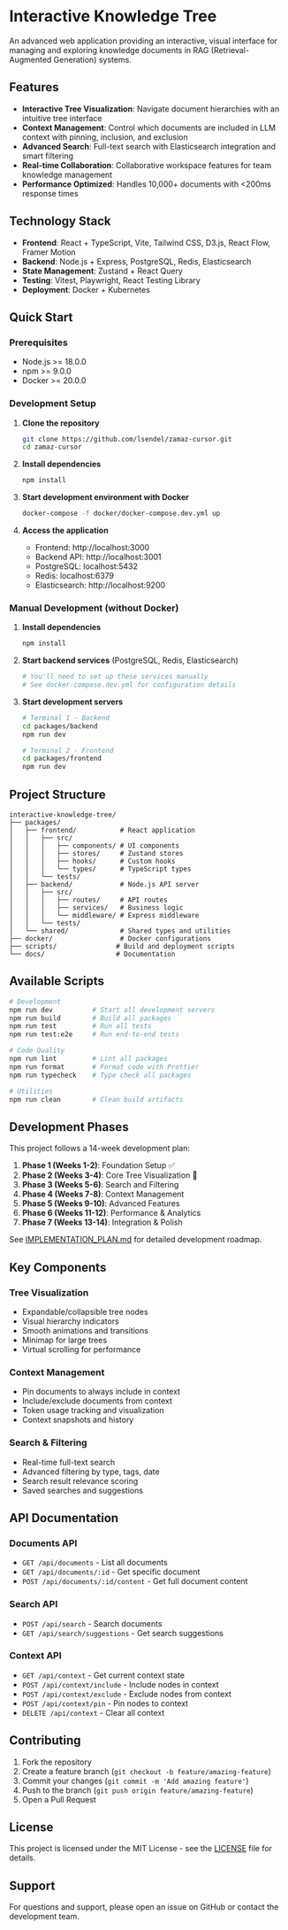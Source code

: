 # Interactive Knowledge Tree

An advanced web application providing an interactive, visual interface for managing and exploring knowledge documents in RAG (Retrieval-Augmented Generation) systems.

## Features

- **Interactive Tree Visualization**: Navigate document hierarchies with an intuitive tree interface
- **Context Management**: Control which documents are included in LLM context with pinning, inclusion, and exclusion
- **Advanced Search**: Full-text search with Elasticsearch integration and smart filtering
- **Real-time Collaboration**: Collaborative workspace features for team knowledge management
- **Performance Optimized**: Handles 10,000+ documents with <200ms response times

## Technology Stack

- **Frontend**: React + TypeScript, Vite, Tailwind CSS, D3.js, React Flow, Framer Motion
- **Backend**: Node.js + Express, PostgreSQL, Redis, Elasticsearch
- **State Management**: Zustand + React Query
- **Testing**: Vitest, Playwright, React Testing Library
- **Deployment**: Docker + Kubernetes

## Quick Start

### Prerequisites

- Node.js >= 18.0.0
- npm >= 9.0.0
- Docker >= 20.0.0

### Development Setup

1. **Clone the repository**
   ```bash
   git clone https://github.com/lsendel/zamaz-cursor.git
   cd zamaz-cursor
   ```

2. **Install dependencies**
   ```bash
   npm install
   ```

3. **Start development environment with Docker**
   ```bash
   docker-compose -f docker/docker-compose.dev.yml up
   ```

4. **Access the application**
   - Frontend: http://localhost:3000
   - Backend API: http://localhost:3001
   - PostgreSQL: localhost:5432
   - Redis: localhost:6379
   - Elasticsearch: http://localhost:9200

### Manual Development (without Docker)

1. **Install dependencies**
   ```bash
   npm install
   ```

2. **Start backend services** (PostgreSQL, Redis, Elasticsearch)
   ```bash
   # You'll need to set up these services manually
   # See docker-compose.dev.yml for configuration details
   ```

3. **Start development servers**
   ```bash
   # Terminal 1 - Backend
   cd packages/backend
   npm run dev

   # Terminal 2 - Frontend
   cd packages/frontend
   npm run dev
   ```

## Project Structure

```
interactive-knowledge-tree/
├── packages/
│   ├── frontend/           # React application
│   │   ├── src/
│   │   │   ├── components/ # UI components
│   │   │   ├── stores/     # Zustand stores
│   │   │   ├── hooks/      # Custom hooks
│   │   │   └── types/      # TypeScript types
│   │   └── tests/
│   ├── backend/            # Node.js API server
│   │   ├── src/
│   │   │   ├── routes/     # API routes
│   │   │   ├── services/   # Business logic
│   │   │   └── middleware/ # Express middleware
│   │   └── tests/
│   └── shared/             # Shared types and utilities
├── docker/                 # Docker configurations
├── scripts/               # Build and deployment scripts
└── docs/                  # Documentation
```

## Available Scripts

```bash
# Development
npm run dev          # Start all development servers
npm run build        # Build all packages
npm run test         # Run all tests
npm run test:e2e     # Run end-to-end tests

# Code Quality
npm run lint         # Lint all packages
npm run format       # Format code with Prettier
npm run typecheck    # Type check all packages

# Utilities
npm run clean        # Clean build artifacts
```

## Development Phases

This project follows a 14-week development plan:

1. **Phase 1 (Weeks 1-2)**: Foundation Setup ✅
2. **Phase 2 (Weeks 3-4)**: Core Tree Visualization 🚧
3. **Phase 3 (Weeks 5-6)**: Search and Filtering
4. **Phase 4 (Weeks 7-8)**: Context Management
5. **Phase 5 (Weeks 9-10)**: Advanced Features
6. **Phase 6 (Weeks 11-12)**: Performance & Analytics
7. **Phase 7 (Weeks 13-14)**: Integration & Polish

See [IMPLEMENTATION_PLAN.md](./IMPLEMENTATION_PLAN.md) for detailed development roadmap.

## Key Components

### Tree Visualization
- Expandable/collapsible tree nodes
- Visual hierarchy indicators
- Smooth animations and transitions
- Minimap for large trees
- Virtual scrolling for performance

### Context Management
- Pin documents to always include in context
- Include/exclude documents from context
- Token usage tracking and visualization
- Context snapshots and history

### Search & Filtering
- Real-time full-text search
- Advanced filtering by type, tags, date
- Search result relevance scoring
- Saved searches and suggestions

## API Documentation

### Documents API
- `GET /api/documents` - List all documents
- `GET /api/documents/:id` - Get specific document
- `POST /api/documents/:id/content` - Get full document content

### Search API
- `POST /api/search` - Search documents
- `GET /api/search/suggestions` - Get search suggestions

### Context API
- `GET /api/context` - Get current context state
- `POST /api/context/include` - Include nodes in context
- `POST /api/context/exclude` - Exclude nodes from context
- `POST /api/context/pin` - Pin nodes to context
- `DELETE /api/context` - Clear all context

## Contributing

1. Fork the repository
2. Create a feature branch (`git checkout -b feature/amazing-feature`)
3. Commit your changes (`git commit -m 'Add amazing feature'`)
4. Push to the branch (`git push origin feature/amazing-feature`)
5. Open a Pull Request

## License

This project is licensed under the MIT License - see the [LICENSE](LICENSE) file for details.

## Support

For questions and support, please open an issue on GitHub or contact the development team.